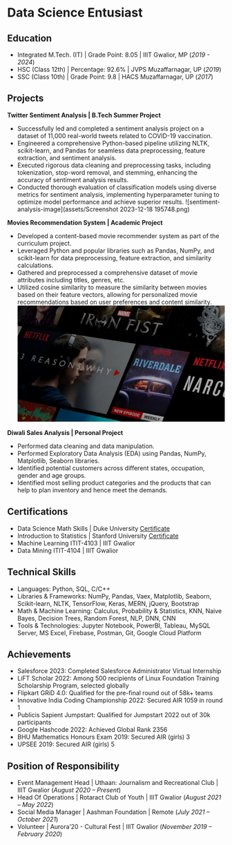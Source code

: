 # Data Science Entusiast

## Education
- Integrated M.Tech. (IT) | Grade Point: 8.05 | IIIT Gwalior, MP (_2019 - 2024_)
- HSC (Class 12th) | Percentage: 92.6% | JVPS Muzaffarnagar, UP (_2019_)
- SSC (Class 10th) | Grade Point: 9.8 | HACS Muzaffarnagar, UP (_2017_)

## Projects
**Twitter Sentiment Analysis | B.Tech Summer Project**
- Successfully led and completed a sentiment analysis project on a dataset of 11,000 real-world tweets related to COVID-19 vaccination.
- Engineered a comprehensive Python-based pipeline utilizing NLTK, scikit-learn, and Pandas for seamless data preprocessing, feature extraction, and sentiment analysis.
- Executed rigorous data cleaning and preprocessing tasks, including tokenization, stop-word removal, and stemming, enhancing the accuracy of sentiment analysis results.
- Conducted thorough evaluation of classification models using diverse metrics for sentiment analysis, implementing hyperparameter tuning to optimize model performance and achieve superior results.
![sentiment-analysis-image](assets/Screenshot 2023-12-18 195748.png)

**Movies Recommendation System | Academic Project**
- Developed a content-based movie recommender system as part of the curriculum project.
- Leveraged Python and popular libraries such as Pandas, NumPy, and scikit-learn for data preprocessing, feature extraction, and similarity calculations.
- Gathered and preprocessed a comprehensive dataset of movie attributes including titles, genres, etc.
- Utilized cosine similarity to measure the similarity between movies based on their feature vectors, allowing for personalized movie recommendations based on user preferences and content similarity.
![movie_recommender_image](assets/movie_recommender_image.jpg)

**Diwali Sales Analysis | Personal Project**
- Performed data cleaning and data manipulation.
- Performed Exploratory Data Analysis (EDA) using Pandas, NumPy, Matplotlib, Seaborn libraries.
- Identified potential customers across different states, occupation, gender and age groups.
- Identified most selling product categories and the products that can help to plan inventory and hence meet the demands.

## Certifications
- Data Science Math Skills | Duke University 
[Certificate](https://drive.google.com/file/d/1h1LARgwwpVu8qicLJgqKoK_2Xgd5UakD/view?usp=sharing)
- Introduction to Statistics | Stanford University
[Certificate](https://www.coursera.org/account/accomplishments/verify/XPC8NBZ6J3VQ)
- Machine Learning ITIT-4103 | IIIT Gwalior
- Data Mining ITIT-4104 | IIIT Gwalior

## Technical Skills
- Languages: Python, SQL, C/C++
- Libraries & Frameworks: NumPy, Pandas, Vaex, Matplotlib, Seaborn, Scikit-learn, NLTK, TensorFlow, Keras, MERN, jQuery, Bootstrap
- Math & Machine Learning: Calculus, Probability & Statistics, KNN, Naive Bayes, Decision Trees, Random Forest, NLP, DNN, CNN
- Tools & Technologies: Jupyter Notebook, PowerBI, Tableau, MySQL Server, MS Excel, Firebase, Postman, Git, Google Cloud Platform

## Achievements
- Salesforce 2023: Completed Salesforce Administrator Virtual Internship
- LiFT Scholar 2022: Among 500 recipients of Linux Foundation Training Scholarship Program, selected globally
- Flipkart GRiD 4.0: Qualified for the pre-final round out of 58k+ teams
- Innovative India Coding Championship 2022: Secured AIR 1059 in round 1
- Publicis Sapient Jumpstart: Qualified for Jumpstart 2022 out of 30k participants
- Google Hashcode 2022: Achieved Global Rank 2356
- BHU Mathematics Honours Exam 2019: Secured AIR (girls) 3
- UPSEE 2019: Secured AIR (girls) 5

## Position of Responsibility
- Event Management Head | Uthaan: Journalism and Recreational Club | IIIT Gwalior (_August 2020 – Present_)
- Head Of Operations | Rotaract Club of Youth | IIIT Gwalior (_August 2021 – May 2022_)
- Social Media Manager | Aashman Foundation | Remote (_July 2021 – October 2021_)
- Volunteer | Aurora’20 - Cultural Fest | IIIT Gwalior (_November 2019 – February 2020_)
